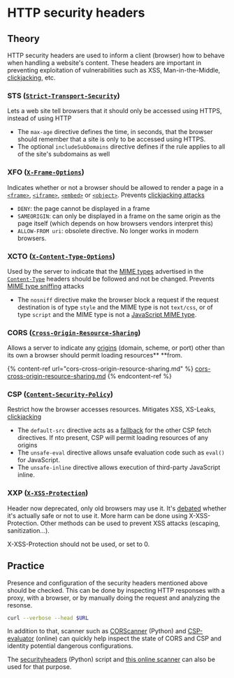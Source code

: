 # HTTP security headers

## Theory

HTTP security headers are used to inform a client (browser) how to behave when handling a website's content. These headers are important in preventing exploitation of vulnerabilities such as XSS, Man-in-the-Middle, [clickjacking](https://owasp.org/www-community/attacks/Clickjacking), etc.

### STS ([`Strict-Transport-Security`](https://developer.mozilla.org/en-US/docs/Web/HTTP/Headers/Strict-Transport-Security))

Lets a web site tell browsers that it should only be accessed using HTTPS, instead of using HTTP

* The `max-age` directive defines the time, in seconds, that the browser should remember that a site is only to be accessed using HTTPS.
* The optional `includeSubDomains` directive defines if the rule applies to all of the site's subdomains as well

### XFO ([`X-Frame-Options`](https://developer.mozilla.org/en-US/docs/Web/HTTP/Headers/X-Frame-Options))

Indicates whether or not a browser should be allowed to render a page in a [`<frame>`](https://developer.mozilla.org/en-US/docs/Web/HTML/Element/frame), [`<iframe>`](https://developer.mozilla.org/en-US/docs/Web/HTML/Element/iframe), [`<embed>`](https://developer.mozilla.org/en-US/docs/Web/HTML/Element/embed) or [`<object>`](https://developer.mozilla.org/en-US/docs/Web/HTML/Element/object). Prevents [clickjacking attacks](clickjacking.md)

* `DENY`: the page cannot be displayed in a frame
* `SAMEORIGIN`: can only be displayed in a frame on the same origin as the page itself (which depends on how browsers vendors interpret this)
* `ALLOW-FROM uri`: obsolete directive. No longer works in modern browsers.

### XCTO ([`X-Content-Type-Options`](https://developer.mozilla.org/en-US/docs/Web/HTTP/Headers/X-Content-Type-Options))&#x20;

Used by the server to indicate that the [MIME types](https://developer.mozilla.org/en-US/docs/Web/HTTP/Basics\_of\_HTTP/MIME\_types) advertised in the [`Content-Type`](https://developer.mozilla.org/en-US/docs/Web/HTTP/Headers/Content-Type) headers should be followed and not be changed. Prevents [MIME type sniffing](mime-sniffing.md) attacks

* The `nosniff` directive make the browser block a request if the request destination is of type `style` and the MIME type is not `text/css`, or of type `script` and the MIME type is not a [JavaScript MIME type](https://html.spec.whatwg.org/multipage/scripting.html#javascript-mime-type).  

### CORS ([`Cross-Origin-Resource-Sharing`](https://developer.mozilla.org/en-US/docs/Web/HTTP/CORS))&#x20;

Allows a server to indicate any [origins](https://developer.mozilla.org/en-US/docs/Glossary/Origin) (domain, scheme, or port) other than its own a browser should permit loading resources** **from.

{% content-ref url="cors-cross-origin-resource-sharing.md" %}
[cors-cross-origin-resource-sharing.md](cors-cross-origin-resource-sharing.md)
{% endcontent-ref %}

### CSP ([`Content-Security-Policy`](https://developer.mozilla.org/en-US/docs/Web/HTTP/CSP))&#x20;

Restrict how the browser accesses resources. Mitigates XSS, XS-Leaks, [clickjacking](clickjacking.md)

* The `default-src` directive acts as a [fallback](https://content-security-policy.com/default-src/) for the other CSP fetch directives. If nto present, CSP will permit loading resources of any origins
* The `unsafe-eval`  directive allows unsafe evaluation code such as `eval()` for JavaScript. 
* The `unsafe-inline`  directive allows execution of third-party JavaScript inline.

### XXP ([`X-XSS-Protection`](https://developer.mozilla.org/en-US/docs/Web/HTTP/Headers/X-XSS-Protection))

Header now deprecated, only old browsers may use it. It's [debated](https://github.com/OWASP/CheatSheetSeries/issues/376) whether it's actually safe or not to use it. More harm can be done using X-XSS-Protection. Other methods can be used to prevent XSS attacks (escaping, sanitization...).&#x20;

X-XSS-Protection should not be used, or set to 0. 

## Practice

Presence and configuration of the security headers mentioned above should be checked. This can be done by inspecting HTTP responses with a proxy, with a browser, or by manually doing the request and analyzing the resonse.

```bash
curl --verbose --head $URL
```

In addition to that, scanner such as [CORScanner](https://github.com/chenjj/CORScanner) (Python) and [CSP-evaluator](https://csp-evaluator.withgoogle.com) (online) can quickly help inspect the state of CORS and CSP and identity potential dangerous configurations.

The [securityheaders](https://github.com/koenbuyens/securityheaders#http-strict-transport-security) (Python) script and [this online scanner](https://securityheaders.com) can also be used for that purpose.
